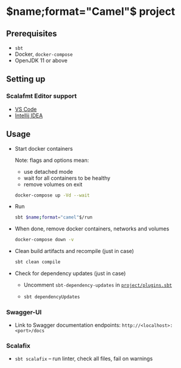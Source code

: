 # $name;format="Camel"$ project

## Prerequisites

- `sbt`
- Docker, `docker-compose`
- OpenJDK 11 or above

## Setting up

### Scalafmt Editor support

- [VS Code][vscode]
- [Intellij IDEA][intellij]

[vscode]: https://scalameta.org/metals/docs/editors/vscode/
[intellij]: https://scalameta.org/scalafmt/docs/installation.html#intellij

## Usage

- Start docker containers

  Note: flags and options mean:

  - use detached mode
  - wait for all containers to be healthy
  - remove volumes on exit

  ```sh
  docker-compose up -Vd --wait
  ```

- Run

  ```sh
  sbt $name;format="camel"$/run
  ```

- When done, remove docker containers, networks and volumes

  ```sh
  docker-compose down -v
  ```

- Clean build artifacts and recompile (just in case)

  ```sh
  sbt clean compile
  ```

- Check for dependency updates (just in case)

  - Uncomment `sbt-dependency-updates` in [`project/plugins.sbt`](project/plugins.sbt)
  - ```sh
    sbt dependencyUpdates
    ```
### Swagger-UI

- Link to Swagger documentation endpoints:
 `http://<localhost>:<port>/docs`

### Scalafix

- `sbt scalafix` – run linter, check all files, fail on warnings
